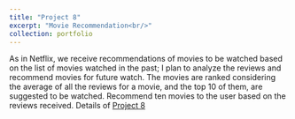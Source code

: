 ```yaml
---
title: "Project 8"
excerpt: "Movie Recommendation<br/>"
collection: portfolio
---
```


As in Netflix, we receive recommendations of movies to be watched based on the list of movies watched in the past; I plan to analyze the reviews and recommend movies for future watch. The movies are ranked considering the average of all the reviews for a movie, and the top 10 of them, are suggested to be watched. Recommend ten movies to the user based on the reviews received.
Details of [Project 8](https://github.com/rohvalder/Project-Portfolio/tree/gh-pages/Project%208)
